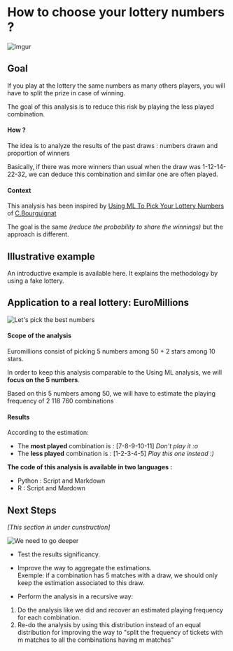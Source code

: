 How to choose your lottery numbers ? 
========================================================
![Imgur](http://i.imgur.com/TaNSZee.png)

## Goal 

If you play at the lottery the same numbers as many others players, you will have to split the prize in case of winning.

The goal of this analysis is to reduce this risk by playing the less played combination.

#### How ?

The idea is to analyze the results of the past draws : numbers drawn and proportion of winners 

Basically, if there was more winners than usual when the draw was 1-12-14-22-32, we can deduce this combination and similar one are often played.

#### Context

This analysis has been inspired by [Using ML To Pick Your Lottery Numbers](http://nbviewer.ipython.org/url/www.onewinner.me/en/devoxxML.ipynb) of [C.Bourguignat](https://twitter.com/chris_bour)

The goal is the same *(reduce the probability to share the winnings)* but the approach is different.

## Illustrative example

An introductive example is available here. It explains the methodology by using a fake lottery.

## Application to a real lottery: EuroMillions
![Let's pick the best numbers](http://i.imgur.com/bIOUoRB.png)

#### Scope of the analysis
Euromillions consist of picking 5 numbers among 50 + 2 stars among 10 stars.

In order to keep this analysis comparable to the Using ML analysis, we will **focus on the 5 numbers**.

Based on this 5 numbers among 50,  we will have to estimate the playing frequency of 2 118 760 combinations 

#### Results
According to the estimation:

* The **most played** combination is : [7-8-9-10-11] *Don't play it :o*
* The **less played** combination is : [1-2-3-4-5] *Play this one instead :)*

**The code of this analysis is available in two languages :**

*  Python : Script and Markdown
*  R : Script and Mardown

## Next Steps

*[This section in under cunstruction]*

![We need to go deeper](https://xen-orchestra.com/blog/content/images/2014/Aug/1386271588578.jpg)

*  Test the results significancy.

*  Improve the way to aggregate the estimations. 
<br/>Exemple: if a combination has 5 matches with a draw, we should only keep the estimation associated to this draw.

*  Perform the analysis in a recursive way:
  1. Do the analysis like we did and recover an estimated  playing frequency for each combination.
  2. Re-do the analysis by using this distribution instead of an equal distribution for improving the way to "split the frequency of tickets with m matches to all the combinations having m matches" 



